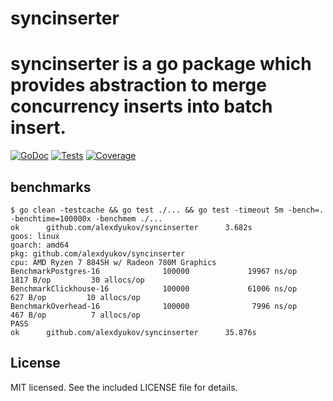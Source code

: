 # syncinserter
syncinserter is a go package which provides abstraction to merge concurrency inserts into batch insert.
====
[![GoDoc](https://godoc.org/github.com/alexdyukov/syncinserter?status.svg)](https://godoc.org/github.com/alexdyukov/syncinserter)
[![Tests](https://github.com/alexdyukov/syncinserter/actions/workflows/test.yml/badge.svg?branch=master)](https://github.com/alexdyukov/ratelimiter/actions/workflows/test.yml?query=branch%3Amaster)
[![Coverage](https://github.com/alexdyukov/syncinserter/wiki/coverage.svg)](https://raw.githack.com/wiki/alexdyukov/syncinserter/coverage.html)

## benchmarks
```
$ go clean -testcache && go test ./... && go test -timeout 5m -bench=. -benchtime=100000x -benchmem ./...
ok      github.com/alexdyukov/syncinserter      3.682s
goos: linux
goarch: amd64
pkg: github.com/alexdyukov/syncinserter
cpu: AMD Ryzen 7 8845H w/ Radeon 780M Graphics
BenchmarkPostgres-16              100000             19967 ns/op            1817 B/op         30 allocs/op
BenchmarkClickhouse-16            100000             61006 ns/op             627 B/op         10 allocs/op
BenchmarkOverhead-16              100000              7996 ns/op             467 B/op          7 allocs/op
PASS
ok      github.com/alexdyukov/syncinserter      35.876s
```

## License

MIT licensed. See the included LICENSE file for details.